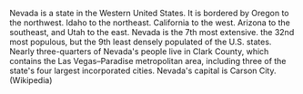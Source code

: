 Nevada is a state in the Western United States. It is bordered by Oregon to the northwest. Idaho to the northeast. California to the west. Arizona to the southeast, and Utah to the east. Nevada is the 7th most extensive. the 32nd most populous, but the 9th least densely populated of the U.S. states. Nearly three-quarters of Nevada's people live in Clark County, which contains the Las Vegas–Paradise metropolitan area, including three of the state's four largest incorporated cities. Nevada's capital is Carson City. (Wikipedia)
